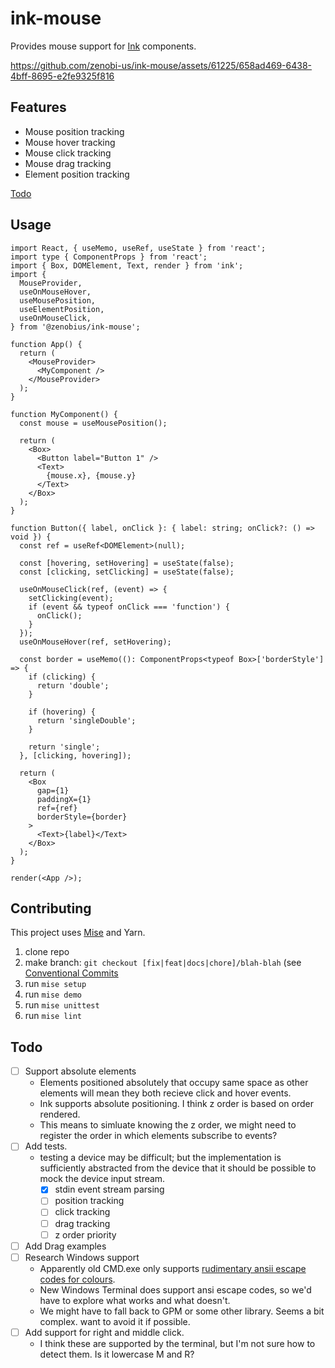 # ink-mouse

Provides mouse support for [Ink](http://github.com/vadimdemedes/ink) components.

https://github.com/zenobi-us/ink-mouse/assets/61225/658ad469-6438-4bff-8695-e2fe9325f816

## Features

- Mouse position tracking
- Mouse hover tracking
- Mouse click tracking
- Mouse drag tracking
- Element position tracking

[Todo](#todo)

## Usage

```tsx
import React, { useMemo, useRef, useState } from 'react';
import type { ComponentProps } from 'react';
import { Box, DOMElement, Text, render } from 'ink';
import {
  MouseProvider,
  useOnMouseHover,
  useMousePosition,
  useElementPosition,
  useOnMouseClick,
} from '@zenobius/ink-mouse';

function App() {
  return (
    <MouseProvider>
      <MyComponent />
    </MouseProvider>
  );
}

function MyComponent() {
  const mouse = useMousePosition();

  return (
    <Box>
      <Button label="Button 1" />
      <Text>
        {mouse.x}, {mouse.y}
      </Text>
    </Box>
  );
}

function Button({ label, onClick }: { label: string; onClick?: () => void }) {
  const ref = useRef<DOMElement>(null);

  const [hovering, setHovering] = useState(false);
  const [clicking, setClicking] = useState(false);

  useOnMouseClick(ref, (event) => {
    setClicking(event);
    if (event && typeof onClick === 'function') {
      onClick();
    }
  });
  useOnMouseHover(ref, setHovering);

  const border = useMemo((): ComponentProps<typeof Box>['borderStyle'] => {
    if (clicking) {
      return 'double';
    }

    if (hovering) {
      return 'singleDouble';
    }

    return 'single';
  }, [clicking, hovering]);

  return (
    <Box
      gap={1}
      paddingX={1}
      ref={ref}
      borderStyle={border}
    >
      <Text>{label}</Text>
    </Box>
  );
}

render(<App />);
```

<!--- @@inject: dist/docs/modules.md#Functions --->

<!--- @@inject-end: dist/docs/modules.md#Functions --->

## Contributing

This project uses [Mise](https://mise.jdx.dev/) and Yarn.

1. clone repo
2. make branch: `git checkout [fix|feat|docs|chore]/blah-blah` (see [Conventional Commits](https://www.conventionalcommits.org/en/v1.0.0/)
3. run `mise setup`
4. run `mise demo`
5. run `mise unittest`
6. run `mise lint`

## Todo

- [ ] Support absolute elements
  - Elements positioned absolutely that occupy same space as other elements will mean they both recieve click and hover events.
  - Ink supports absolute positioning. I think z order is based on order rendered.
  - This means to simluate knowing the z order, we might need to register the order in which elements subscribe to events?
- [ ] Add tests.
  - testing a device may be difficult; but the implementation is sufficiently abstracted from the device that it should be possible to mock the device input stream.
    - [x] stdin event stream parsing
    - [ ] position tracking
    - [ ] click tracking
    - [ ] drag tracking
    - [ ] z order priority
- [ ] Add Drag examples
- [ ] Research Windows support
  - Apparently old CMD.exe only supports [rudimentary ansii escape codes for colours](https://ss64.com/nt/syntax-ansi.html).
  - New Windows Terminal does support ansi escape codes, so we'd have to explore what works and what doesn't.
  - We might have to fall back to GPM or some other library. Seems a bit complex. want to avoid it if possible.
- [ ] Add support for right and middle click.
  - I think these are supported by the terminal, but I'm not sure how to detect them. Is it lowercase M and R?
